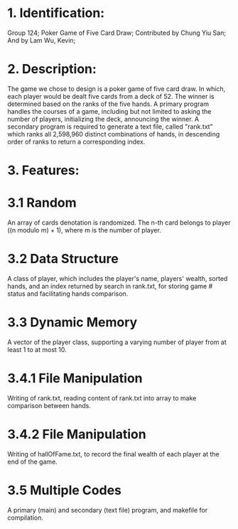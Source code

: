 # 1. Identification:
Group 124;
Poker Game of Five Card Draw;
Contributed by Chung Yiu San;
And by Lam Wu, Kevin;

# 2. Description:
The game we chose to design is a poker game of five card draw. In which, each player would be dealt five cards from a deck of 52. The winner is determined based on the ranks of the five hands. A primary program handles the courses of a game, including but not limited to asking the number of players, initializing the deck, announcing the winner. A secondary program is required to generate a text file, called "rank.txt" which ranks all 2,598,960 distinct combinations of hands, in descending order of ranks to return a corresponding index.

# 3. Features:
# 3.1 Random
An array of cards denotation is randomized. The n-th card belongs to player ((n modulo m) + 1), where m is the number of player.
# 3.2 Data Structure
A class of player, which includes the player's name, players' wealth, sorted hands, and an index returned by search in rank.txt, for storing game # status and facilitating hands comparison.
# 3.3 Dynamic Memory
A vector of the player class, supporting a varying number of player from at least 1 to at most 10.
# 3.4.1 File Manipulation
Writing of rank.txt, reading content of rank.txt into array to make comparison between hands.
# 3.4.2 File Manipulation
Writing of hallOfFame.txt, to record the final wealth of each player at the end of the game.
# 3.5 Multiple Codes
A primary (main) and secondary (text file) program, and makefile for compilation.
